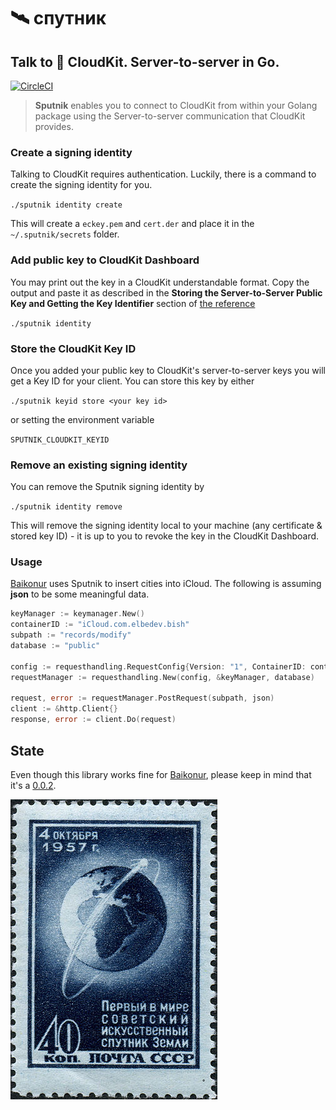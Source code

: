 # 🛰 спутник

## Talk to  CloudKit. Server-to-server in Go.

[![CircleCI](https://circleci.com/bb/q231950/sputnik/tree/master.svg?style=svg)](https://circleci.com/bb/q231950/sputnik/tree/master)

> **Sputnik** enables you to connect to CloudKit from within your Golang package using the Server-to-server communication that CloudKit provides.

### Create a signing identity

Talking to CloudKit requires authentication. Luckily, there is a command to create the signing identity for you.

`./sputnik identity create`

This will create a `eckey.pem` and `cert.der` and place it in the `~/.sputnik/secrets` folder.

### Add public key to CloudKit Dashboard

You may print out the key in a CloudKit understandable format. Copy the output and paste it as described in the **Storing the Server-to-Server Public Key and Getting the Key Identifier** section of [the reference](https://developer.apple.com/library/content/documentation/DataManagement/Conceptual/CloudKitWebServicesReference/SettingUpWebServices.html#//apple_ref/doc/uid/TP40015240-CH24-SW6)

`./sputnik identity`

### Store the CloudKit Key ID

Once you added your public key to CloudKit's server-to-server keys you will get a Key ID for your client. You can store this key by either

`./sputnik keyid store <your key id>`

or setting the environment variable

`SPUTNIK_CLOUDKIT_KEYID`

### Remove an existing signing identity

You can remove the Sputnik signing identity by

`./sputnik identity remove`

This will remove the signing identity local to your machine (any certificate & stored key ID) - it is up to you to revoke the key in the CloudKit Dashboard.

### Usage

[Baikonur](https://github.com/q231950/baikonur) uses Sputnik to insert cities into iCloud. The following is assuming **json** to be some meaningful data.

```go
keyManager := keymanager.New()
containerID := "iCloud.com.elbedev.bish"
subpath := "records/modify"
database := "public"

config := requesthandling.RequestConfig{Version: "1", ContainerID: containerID}
requestManager := requesthandling.New(config, &keyManager, database)

request, error := requestManager.PostRequest(subpath, json)
client := &http.Client{}
response, error := client.Do(request)
```

## State

Even though this library works fine for [Baikonur](https://github.com/q231950/baikonur), please keep in mind that it's a [0.0.2](https://github.com/q231950/sputnik/releases).


![Gemeinfrei, <a href="https://commons.wikimedia.org/w/index.php?curid=229349">Link</a>](resources/331px-Sputnik-stamp-ussr.jpg)
